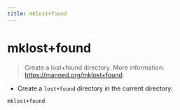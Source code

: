 ```yaml
---
title: mklost+found
---
```

# mklost+found

> Create a lost+found directory.
> More information: <https://manned.org/mklost+found>.

- Create a `lost+found` directory in the current directory:

`mklost+found`
